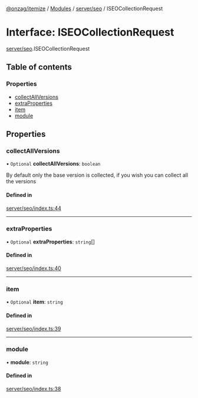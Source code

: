 [@onzag/itemize](../README.md) / [Modules](../modules.md) / [server/seo](../modules/server_seo.md) / ISEOCollectionRequest

# Interface: ISEOCollectionRequest

[server/seo](../modules/server_seo.md).ISEOCollectionRequest

## Table of contents

### Properties

- [collectAllVersions](server_seo.ISEOCollectionRequest.md#collectallversions)
- [extraProperties](server_seo.ISEOCollectionRequest.md#extraproperties)
- [item](server_seo.ISEOCollectionRequest.md#item)
- [module](server_seo.ISEOCollectionRequest.md#module)

## Properties

### collectAllVersions

• `Optional` **collectAllVersions**: `boolean`

By default only the base version is collected, if you wish you can collect all the versions

#### Defined in

[server/seo/index.ts:44](https://github.com/onzag/itemize/blob/5c2808d3/server/seo/index.ts#L44)

___

### extraProperties

• `Optional` **extraProperties**: `string`[]

#### Defined in

[server/seo/index.ts:40](https://github.com/onzag/itemize/blob/5c2808d3/server/seo/index.ts#L40)

___

### item

• `Optional` **item**: `string`

#### Defined in

[server/seo/index.ts:39](https://github.com/onzag/itemize/blob/5c2808d3/server/seo/index.ts#L39)

___

### module

• **module**: `string`

#### Defined in

[server/seo/index.ts:38](https://github.com/onzag/itemize/blob/5c2808d3/server/seo/index.ts#L38)
